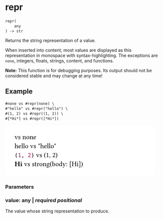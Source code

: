 
# repr

```
repr(
    any
) -> str
```
Returns the string representation of a value.

When inserted into content, most values are displayed as this
representation in monospace with syntax-highlighting. The exceptions are
<span class="typ-key">`none`</span>, integers, floats, strings, content,
and functions.

**Note:** This function is for debugging purposes. Its output should not
be considered stable and may change at any time!

## Example

<div class="previewed-code">

    #none vs #repr(none) \
    #"hello" vs #repr("hello") \
    #(1, 2) vs #repr((1, 2)) \
    #[*Hi*] vs #repr([*Hi*])

<div class="preview">

![Preview](/assets/84ebd00100d33ebdd6015bb8c7c1e483.png)

</div>

</div>


### Parameters


### value: any | _required_ _positional_

The value whose string representation to produce.


